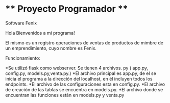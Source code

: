 # ** Proyecto Programador **


 Software Fenix  

Hola Bienvenidos a mi programa! 

El mismo es un registro operaciones de ventas de productos de mimbre de un emprendimiento, cuyo nombre es Fenix.

Funcionamiento:

*Se utilizó flask como webserver. Se tienen 4 archivos. py ( app.py, config.py, models.py,venta.py.) 
*El archivo principal es app.py, de el se inicia el programa a la dirección del localhost, en él incluyen todos los endpoints.
*El archivo de las configuraciones esta en config.py.
*El archivo de creación de las tablas se encuentra en models.py.
*El archivo donde se encuentran las funciones están en models.py y venta.py